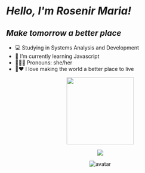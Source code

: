 # _Hello, I'm Rosenir Maria!_

## _Make tomorrow a better place_


- 💻 Studying in Systems Analysis and Development
- 🌱 I’m currently learning Javascript
- 👩🏽‍🦱 Pronouns: she/her
- 🤎❤️ I love making the world a better place to live

<div align="center">
  <a href="https://github.com/rosenirmaria13">
  <img height="180em" src="https://github-readme-stats.vercel.app/api?username=rosenirmaria13&show_icons=true&theme=dracula&include_all_commits=true&count_private=true"/>
    
  <a href="https://www.linkedin.com/in/rosenir-silva-a88b5a232" target="_blank"><img src="https://img.shields.io/badge/-LinkedIn-%230077B5?style=for-the-badge&logo=linkedin&logoColor=white" target="_blank"></a> 
 
 ![avatar](https://user-images.githubusercontent.com/105572464/174523917-1656e730-d63d-4bfb-b9e5-7f4d8223bbd5.jpg)





